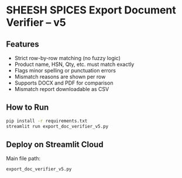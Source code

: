 # SHEESH SPICES Export Document Verifier – v5

## Features
- Strict row-by-row matching (no fuzzy logic)
- Product name, HSN, Qty, etc. must match exactly
- Flags minor spelling or punctuation errors
- Mismatch reasons are shown per row
- Supports DOCX and PDF for comparison
- Mismatch report downloadable as CSV

## How to Run

```bash
pip install -r requirements.txt
streamlit run export_doc_verifier_v5.py
```

## Deploy on Streamlit Cloud
Main file path:
```
export_doc_verifier_v5.py
```